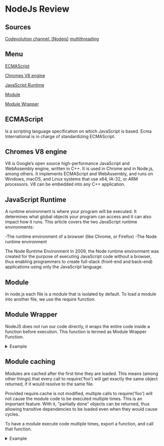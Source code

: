 # NodeJs Review

## Sources
[Codevolution channel: (Nodejs)](https://www.youtube.com/watch?v=LAUi8pPlcUM&list=PLC3y8-rFHvwh8shCMHFA5kWxD9PaPwxaY&index=1)
[multithreading](https://medium.com/@mohllal/node-js-multithreading-a5cd74958a67)

## Menu
[ECMAScript](#ECMAScript)

[Chromes V8 engine](#Chromes-V8-engine)

[JavaScript Runtime](#JavaScript-Runtime)

[Module](#Module)

[Module Wrapper](#Module-Wrapper)


## ECMAScript
Is a scripting language specification on which JavaScript is based. Ecma International is in charge of standardizing ECMAScript.

## Chromes V8 engine
V8 is Google’s open source high-performance JavaScript and WebAssembly engine, written in C++. It is used in Chrome and in Node.js, among others. It implements ECMAScript and WebAssembly, and runs on Windows, macOS, and Linux systems that use x64, IA-32, or ARM processors. V8 can be embedded into any C++ application.

## JavaScript Runtime
A runtime environment is where your program will be executed. It determines what global objects your program can access and it can also impact how it runs. This article covers the two JavaScript runtime environments:

-The runtime environment of a browser (like Chrome, or Firefox)
-The Node runtime environment

The Node Runtime Environment
In 2009, the Node runtime environment was created for the purpose of executing JavaScript code without a browser, thus enabling programmers to create full-stack (front-end and back-end) applications using only the JavaScript language.

## Module 
In node.js each file is a module that is isolated by default. 
To load a module into another file, we use the require function.

## Module Wrapper
NodeJS does not run our code directly, it wraps the entire code inside a function before execution. This function is termed as Module Wrapper Function.

<details>
  <summary>Example</summary>
  By doing this, Node.js achieves a few things:

  It keeps top-level variables (defined with var, const, or let) scoped to the module rather than the global object.

  It helps to provide some global-looking variables that are actually specific to the module, such as:  
  
  __dirname: The directory name of the current module. 
  __filename: The file name of the current module. This is the current module file's absolute path with symlinks resolved.
  exports: A reference to the module.exports that is shorter to type.
  module: A reference to the current module
  require: Used to import modules, JSON, and local files.

```
    (function(exports, require, module, __filename, __dirname) {
        // Module code actually lives in here
    }); 
```

</details>

## Module caching

Modules are cached after the first time they are loaded. This means (among other things) that every call to require('foo') will get exactly the same object returned, if it would resolve to the same file.

Provided require.cache is not modified, multiple calls to require('foo') will not cause the module code to be executed multiple times. This is an important feature. With it, "partially done" objects can be returned, thus allowing transitive dependencies to be loaded even when they would cause cycles.

To have a module execute code multiple times, export a function, and call that function.

<details>
  <summary>Example</summary>
  
  ### Module caching 
  
  ```
  class SuperHero {
    constructor(name) {
        this.name = name;
    }
    getName() {
        return this.name;
    }
    setName(name) {
        this.name = name;
    }
  }

  module.exports = new SuperHero('Dead Pool') 
  ```

  ```
    const superHero = require('./superHero');

    console.log(superHero.getName()); // Dead Pool
    superHero.setName('Wolverine');
    console.log(superHero.getName()); // Wolverine

    // Nodejs caches the superHero file an uses the same reference from the previous require.
    const nweSuperHero = require('./superHero');
    console.log(superHero.getName()); // Wolverine
  ```
</details>